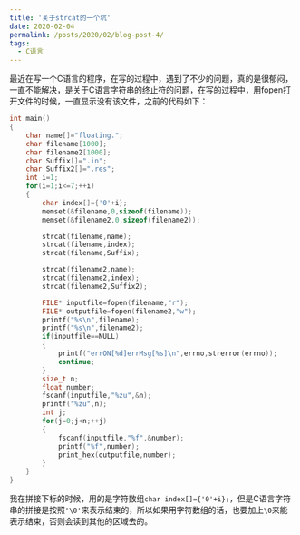 ```yaml
---
title: '关于strcat的一个坑'
date: 2020-02-04
permalink: /posts/2020/02/blog-post-4/
tags:
  - C语言
---
```


最近在写一个C语言的程序，在写的过程中，遇到了不少的问题，真的是很郁闷，一直不能解决，是关于C语言字符串的终止符的问题，在写的过程中，用fopen打开文件的时候，一直显示没有该文件，之前的代码如下：


```C
int main()
{
    char name[]="floating.";
    char filename[1000];
    char filename2[1000];
    char Suffix[]=".in";
    char Suffix2[]=".res";
    int i=1;
    for(i=1;i<=7;++i)
    {
        char index[]={'0'+i};
        memset(&filename,0,sizeof(filename));
        memset(&filename2,0,sizeof(filename2));

        strcat(filename,name);
        strcat(filename,index);
        strcat(filename,Suffix);

        strcat(filename2,name);
        strcat(filename2,index);
        strcat(filename2,Suffix2);

        FILE* inputfile=fopen(filename,"r");
        FILE* outputfile=fopen(filename2,"w");
        printf("%s\n",filename);
        printf("%s\n",filename2);
        if(inputfile==NULL)
        {
            printf("errON[%d]errMsg[%s]\n",errno,strerror(errno));
            continue;
        }
        size_t n;
        float number;
        fscanf(inputfile,"%zu",&n);
        printf("%zu",n);
        int j;
        for(j=0;j<n;++j)
        {
            fscanf(inputfile,"%f",&number);
            printf("%f",number);
            print_hex(outputfile,number); 
        }
    }
}

```

我在拼接下标的时候，用的是字符数组`char index[]={'0'+i};`，但是C语言字符串的拼接是按照`'\0'`来表示结束的，所以如果用字符数组的话，也要加上`\0`来能表示结束，否则会读到其他的区域去的。


